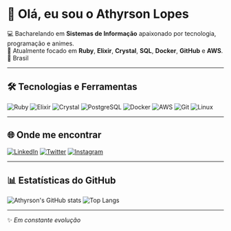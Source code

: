 
# 👋 Olá, eu sou o Athyrson Lopes


💻 Bacharelando em **Sistemas de Informação** apaixonado por tecnologia, programação e animes.  
🚀 Atualmente focado em **Ruby**, **Elixir**, **Crystal**, **SQL**, **Docker**, **GitHub** e **AWS**.  
📍 Brasil

---

## 🛠 Tecnologias e Ferramentas
![Ruby](https://img.shields.io/badge/Ruby-CC342D?style=for-the-badge&logo=ruby&logoColor=white)
![Elixir](https://img.shields.io/badge/Elixir-4B275F?style=for-the-badge&logo=elixir&logoColor=white)
![Crystal](https://img.shields.io/badge/Crystal-000000?style=for-the-badge&logo=crystal&logoColor=white)
![PostgreSQL](https://img.shields.io/badge/PostgreSQL-316192?style=for-the-badge&logo=postgresql&logoColor=white)
![Docker](https://img.shields.io/badge/Docker-2496ED?style=for-the-badge&logo=docker&logoColor=white)
![AWS](https://img.shields.io/badge/AWS-232F3E?style=for-the-badge&logo=amazon-aws&logoColor=white)
![Git](https://img.shields.io/badge/Git-F05032?style=for-the-badge&logo=git&logoColor=white)
![Linux](https://img.shields.io/badge/Linux-FCC624?style=for-the-badge&logo=linux&logoColor=black)

---

## 🌐 Onde me encontrar
[![LinkedIn](https://img.shields.io/badge/LinkedIn-0A66C2?style=for-the-badge&logo=linkedin&logoColor=white)](https://www.linkedin.com/in/seuusuario)
[![Twitter](https://img.shields.io/badge/Twitter-1DA1F2?style=for-the-badge&logo=twitter&logoColor=white)](https://twitter.com/seuusuario)
[![Instagram](https://img.shields.io/badge/Instagram-E4405F?style=for-the-badge&logo=instagram&logoColor=white)](https://instagram.com/seuusuario)

---

## 📊 Estatísticas do GitHub
![Athyrson's GitHub stats](https://github-readme-stats.vercel.app/api?username=athyrsonlopes&show_icons=true&theme=radical)
![Top Langs](https://github-readme-stats.vercel.app/api/top-langs/?username=athyrsonlopes&layout=compact&theme=radical)

---


✨ *Em constante evolução*
